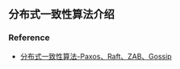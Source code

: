 ## 分布式一致性算法介绍







### Reference

- [分布式一致性算法-Paxos、Raft、ZAB、Gossip](https://zhuanlan.zhihu.com/p/130332285)